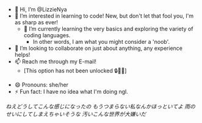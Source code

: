 - 👋 Hi, I’m @LizzieNya
- 👀 I’m interested in learning to code! New, but don't let that fool you, I'm as sharp as ever!
  - 🌱 I’m currently learning the very basics and exploring the variety of coding languages.
    - In other words, I am what you might consider a 'noob'.
- 💞️ I’m looking to collaborate on just about anything, any experience helps!
- 📫 Reach me through my E-mail!
  - [This option has not been unlocked 🔒🔐🚫]
<!--Lizzie@NekoClub.Cloud for developers and inquiries regarding my work please.-->
- 😄 Pronouns: she/her 
- ⚡ Fun fact: I have no idea what I'm doing ngl.
<!---
QUESTION: how does one use different programming languages without having to relearn everything? Surely there's some kind of interlanguage or some translator?
Also curious about Github Pages.
--->
 *ねえどうしてこんな感じになったの
  もうつまらない私なんかほっといてよ
  雨のせいにしてしまえちゃいそうな
  汚いこんな世界が大嫌いだ*

